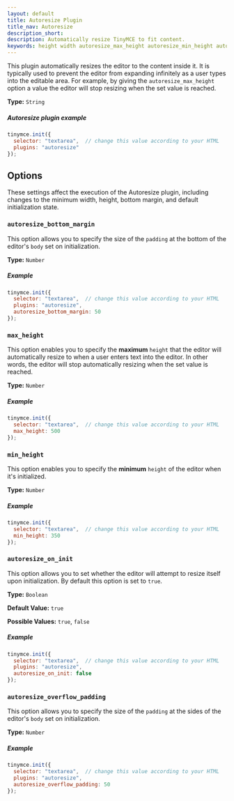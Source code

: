 ```yaml
---
layout: default
title: Autoresize Plugin
title_nav: Autoresize
description_short:
description: Automatically resize TinyMCE to fit content.
keywords: height width autoresize_max_height autoresize_min_height autoresize_on_init autoresize_overflow_padding autoresize_overflow_padding
---
```


This plugin automatically resizes the editor to the content inside it. It is typically used to prevent the editor from expanding infinitely as a user types into the editable area. For example, by giving the `autoresize_max_height` option a value the editor will stop resizing when the set value is reached.

**Type:** `String`

##### Autoresize plugin example

```js
tinymce.init({
  selector: "textarea",  // change this value according to your HTML
  plugins: "autoresize"
});
```

## Options

These settings affect the execution of the Autoresize plugin, including changes to the minimum width, height, bottom margin, and default initialization state.

### `autoresize_bottom_margin`

This option allows you to specify the size of the `padding` at the bottom of the editor's `body` set on initialization.

**Type:** `Number`

##### Example

```js
tinymce.init({
  selector: "textarea",  // change this value according to your HTML
  plugins: "autoresize",
  autoresize_bottom_margin: 50
});
```

### `max_height`

This option enables you to specify the **maximum** `height` that the editor will automatically resize to when a user enters text into the editor. In other words, the editor will stop automatically resizing when the set value is reached.

**Type:** `Number`

##### Example

```js
tinymce.init({
  selector: "textarea",  // change this value according to your HTML
  max_height: 500
});
```

### `min_height`

This option enables you to specify the **minimum** `height` of the editor when it's initialized.

**Type:** `Number`

##### Example

```js
tinymce.init({
  selector: "textarea",  // change this value according to your HTML
  min_height: 350
});
```

### `autoresize_on_init`

This option allows you to set whether the editor will attempt to resize itself upon initialization. By default this option is set to `true`.

**Type:** `Boolean`

**Default Value:** `true`

**Possible Values:** `true`, `false`

##### Example

```js
tinymce.init({
  selector: "textarea",  // change this value according to your HTML
  plugins: "autoresize",
  autoresize_on_init: false
});
```

### `autoresize_overflow_padding`

This option allows you to specify the size of the `padding` at the sides of the editor's `body` set on initialization.

**Type:** `Number`

##### Example

```js
tinymce.init({
  selector: "textarea",  // change this value according to your HTML
  plugins: "autoresize",
  autoresize_overflow_padding: 50
});
```
